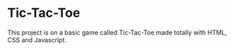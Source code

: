 # Tic-Tac-Toe
This project is on a basic game called Tic-Tac-Toe made totally with HTML, CSS and Javascript.
